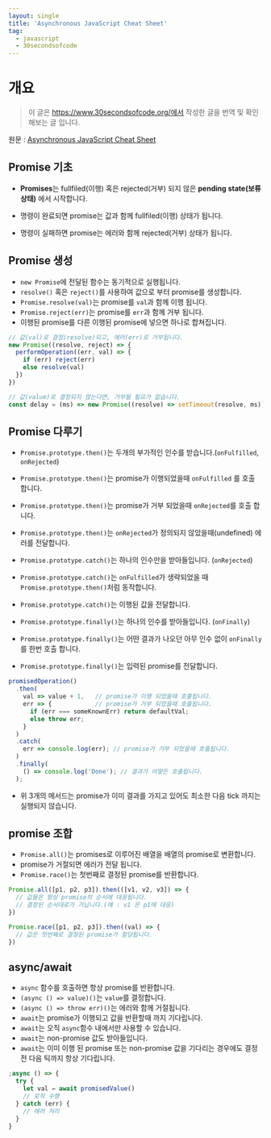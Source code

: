 ```yaml
---
layout: single
title: 'Asynchronous JavaScript Cheat Sheet'
tag:
  - javascript
  - 30secondsofcode
---
```


# 개요

> 이 글은 https://www.30secondsofcode.org/에서 작성한 글을 번역 및 확인해보는 글 입니다.

원문 : [Asynchronous JavaScript Cheat Sheet](https://www.30secondsofcode.org/blog/s/async-javascript-cheatsheet)

## Promise 기초

- **Promises**는 fullfiled(이행) 혹은 rejected(거부) 되지 않은 **pending state(보류 상태)** 에서 시작합니다.

- 명령이 완료되면 promise는 값과 함께 fullfiled(이행) 상태가 됩니다.

- 명령이 실패하면 promise는 에러와 함께 rejected(거부) 상태가 됩니다.

## Promise 생성

- `new Promise`에 전달된 함수는 동기적으로 실행됩니다.
- `resolve()` 혹은 `reject()`를 사용하여 값으로 부터 promise를 생성합니다.
- `Promise.resolve(val)`는 promise를 `val`과 함께 이행 됩니다.
- `Promise.reject(err)`는 promise를 `err`과 함께 거부 됩니다.
- 이행된 promise를 다른 이행된 promise에 넣으면 하나로 합쳐집니다.

```js
// 값(val)로 결정(resolve)되고, 에러(err)로 거부됩니다.
new Promise((resolve, reject) => {
  performOperation((err, val) => {
    if (err) reject(err)
    else resolve(val)
  })
})

// 값(value)로 결정되지 않는다면, 거부될 필요가 없습니다.
const delay = (ms) => new Promise((resolve) => setTimeout(resolve, ms))
```

## Promise 다루기

- `Promise.prototype.then()`는 두개의 부가적인 인수를 받습니다.(`onFulfilled`, `onRejected`)

- `Promise.prototype.then()`는 promise가 이행되었을때 `onFulfilled` 를 호출 합니다.

- `Promise.prototype.then()`는 promise가 거부 되었을때 `onRejected`를 호출 합니다.

- `Promise.prototype.then()`는 `onRejected`가 정의되지 않았을때(undefined) 에러를 전달합니다.

- `Promise.prototype.catch()`는 하나의 인수만을 받아들입니다. (`onRejected`)

- `Promise.prototype.catch()`는 `onFulfilled`가 생략되었을 때 `Promise.prototype.then()`처럼 동작합니다.

- `Promise.prototype.catch()`는 이행된 값을 전달합니다.

- `Promise.prototype.finally()`는 하나의 인수를 받아들입니다. (`onFinally`)

- `Promise.prototype.finally()`는 어떤 결과가 나오던 아무 인수 없이 `onFinally`를 한번 호출 합니다.

- `Promise.prototype.finally()`는 입력된 promise를 전달합니다.

```js
promisedOperation()
  .then(
    val => value + 1,   // promise가 이행 되었을때 호출됩니다.
    err => {            // promise가 거부 되었을때 호출됩니다.
      if (err === someKnownErr) return defaultVal;
      else throw err;
    }
  )
  .catch(
    err => console.log(err); // promise가 거부 되었을때 호출됩니다.
  )
  .finally(
    () => console.log('Done'); // 결과가 어떻든 호출됩니다.
  );
```

- 위 3개의 메서드는 promise가 이미 결과를 가지고 있어도 최소한 다음 tick 까지는 실행되지 않습니다.

## promise 조합

- `Promise.all()`는 promises로 이루어진 배열을 배열의 promise로 변환합니다.
- promise가 거절되면 에러가 전달 됩니다.
- `Promise.race()`는 첫번째로 결정된 promise를 반환합니다.

```js
Promise.all([p1, p2, p3]).then(([v1, v2, v3]) => {
  // 값들은 항상 promise의 순서에 대응됩니다.
  // 결정된 순서대로가 가닙니다.(예 : v1 은 p1에 대응)
})

Promise.race([p1, p2, p3]).then((val) => {
  // 값은 첫번째로 결정된 promise가 할당됩니다.
})
```

## async/await

- `async` 함수를 호출하면 항상 promise를 반환합니다.
- `(async () => value)()`는 `value`를 결정합니다.
- `(async () => throw err)()`는 에러와 함께 거절됩니다.
- `await`는 promise가 이행되고 값을 반환할때 까지 기다립니다.
- `await`는 오직 `async`함수 내에서만 사용할 수 있습니다.
- `await`는 non-promise 값도 받아들입니다.
- `await`는 이미 이행 된 promise 또는 non-promise 값을 기다리는 경우에도 결정 전 다음 틱까지 항상 기다립니다.

```js
;async () => {
  try {
    let val = await promisedValue()
    // 로직 수행
  } catch (err) {
    // 에러 처리
  }
}
```
